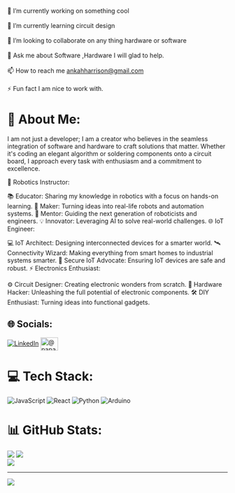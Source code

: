 
🔭 I’m currently working on something cool<br><br>🌱 I’m currently learning circuit design<br><br>👯 I’m looking to collaborate on any thing hardware or software<br><br>💬 Ask me about Software ,Hardware I will  glad to help.<br><br>📫 How to reach me ankahharrison@gmail.com<br><br>⚡ Fun fact I am nice to work with.

# 💫 About Me:
I am not just a developer; I am a creator who believes in the seamless integration of software and hardware to craft solutions that matter. Whether it's coding an elegant algorithm or soldering components onto a circuit board, I approach every task with enthusiasm and a commitment to excellence.


🤖 Robotics Instructor:

📚 Educator: Sharing my knowledge in robotics with a focus on hands-on learning.
🔧 Maker: Turning ideas into real-life robots and automation systems.
🧠 Mentor: Guiding the next generation of roboticists and engineers.
💡 Innovator: Leveraging AI to solve real-world challenges.
🌐 IoT Engineer:

💻 IoT Architect: Designing interconnected devices for a smarter world.
🛰️ Connectivity Wizard: Making everything from smart homes to industrial systems smarter.
📡 Secure IoT Advocate: Ensuring IoT devices are safe and robust.
⚡ Electronics Enthusiast:

⚙️ Circuit Designer: Creating electronic wonders from scratch.
🔌 Hardware Hacker: Unleashing the full potential of electronic components.
🛠️ DIY Enthusiast: Turning ideas into functional gadgets.




## 🌐 Socials:
[![LinkedIn](https://img.shields.io/badge/LinkedIn-%230077B5.svg?logo=linkedin&logoColor=white)](https://linkedin.com/in/ankahharrison) <a href="https://twitter.com/@papa_arduino" target="blank"><img align="center" src="https://raw.githubusercontent.com/rahuldkjain/github-profile-readme-generator/master/src/images/icons/Social/twitter.svg" alt="@papa_arduino" height="30" width="40" /></a>
</p>

# 💻 Tech Stack:
![JavaScript](https://img.shields.io/badge/javascript-%23323330.svg?style=for-the-badge&logo=javascript&logoColor=%23F7DF1E) ![React](https://img.shields.io/badge/react-%2320232a.svg?style=for-the-badge&logo=react&logoColor=%2361DAFB) ![Python](https://img.shields.io/badge/python-3670A0?style=for-the-badge&logo=python&logoColor=ffdd54) ![Arduino](https://img.shields.io/badge/-Arduino-00979D?style=for-the-badge&logo=Arduino&logoColor=white)
# 📊 GitHub Stats:
![](https://github-readme-stats.vercel.app/api?username=ankahharrison&theme=radical&hide_border=false&include_all_commits=true&count_private=false)
![](https://github-readme-streak-stats.herokuapp.com/?user=ankahharrison&theme=radical&hide_border=false)<br/>
![](https://github-readme-stats.vercel.app/api/top-langs/?username=ankahharrison&theme=radical&hide_border=false&include_all_commits=true&count_private=false&layout=compact)

---
[![](https://visitcount.itsvg.in/api?id=ankahharrison&icon=0&color=0)](https://visitcount.itsvg.in)

<!-- Proudly created with GPRM ( https://gprm.itsvg.in ) -->
